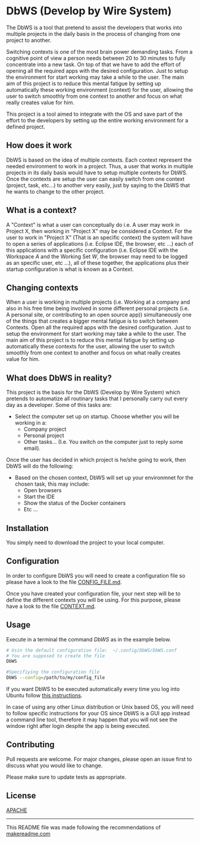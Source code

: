 
# DbWS (Develop by Wire System)

The DbWS is a tool that pretend to assist the developers that works into multiple
projects in the daily basis in the process of changing from one project to another.

Switching contexts is one of the most brain power demanding tasks. From a cognitive
point of view a person needs between 20 to 30 minutes to fully concentrate into a new
task. On top of that we have to add the effort of opening all the required apps with 
the desired configuration. Just to setup the environment for start working may take a 
while to the user. The main aim of this project is to reduce this mental fatigue by 
setting up automatically these working environment (context) for the user, allowing 
the user to switch smoothly from one context to another and focus on what really 
creates value for him.

This project is a tool aimed to integrate with the OS and save part of the effort
to the developers by setting up the entire working environment for a defined project.

## How does it work

DbWS is based on the idea of multiple contexts. Each context represent the needed
environment to work in a project. Thus, a user that works in multiple projects in its
daily basis would have to setup multiple contexts for DbWS. Once the contexts are setup
the user can easily switch from one context (project, task, etc...) to another very
easily, just by saying to the DbWS that he wants to change to the other project.

## What is a context?
A "Context" is what a user can 
conceptually do i.e. A user may work in Project X, then working in "Project X" may be 
considered a Context. For the user to work in "Project X" (That is an specific context) 
the system will have to open a series of applications (i.e. Eclipse IDE, the browser, 
etc ...) each of this applications with a specific configuration (i.e. Eclipse IDE with 
the Workspace _A_ and the Working Set _W_, the browser may need to be logged as an 
specific user, etc ...), all of these together, the applications plus their startup 
configuration is what is known as a Context.

## Changing contexts

When a user is working in multiple projects (i.e. Working at a company and also in his 
free time being involved in some different personal projects (i.e. A personal site, 
or contributing to an open source app)) simultaneously one of the things that creates 
a bigger mental fatigue is to switch between Contexts. Open all the required apps with 
the desired configuration. Just to setup the environment for start working may take a 
while to the user. The main aim of this project is to reduce this mental fatigue by 
setting up automatically these contexts for the user, allowing the user to switch 
smoothly from one context to another and focus on what really creates value for him.

## What does DbWS in reality?
This project is the basis for the DbWS (Develop by Wire System) which pretends to 
automatize all routinary tasks that I personally carry out every day as a developer.
Some of this tasks are:

- Select the computer set up on startup. Choose whether you will be working in a:
	- Company project
	- Personal project
	- Other tasks... (I.e. You switch on the computer just to reply some email).

Once the user has decided in which project is he/she going to work, then DbWS will
do the following:

- Based on the chosen context, DbWS will set up your environmnet for the chosen 
task, this may include:
	- Open browsers
	- Start the IDE
	- Show the status of the Docker containers
	- Etc ...

## Installation
You simply need to download the project to your local computer. 

## Configuration
In order to configure DbWS you will need to create a configuration file so please have a look 
to the file [CONFIG_FILE.md](https://github.com/franciscoguemes/DbWS/blob/master/CONFIG_FILE.md).

Once you have created your configuration file, your next step will be to define the different 
contexts you will be using. For this purpose, please have a look to the file 
[CONTEXT.md](https://github.com/franciscoguemes/DbWS/blob/master/CONFIG_FILE.md).


## Usage
Execute in a terminal the command _DbWS_ as in the example below.
```bash
# Usin the default configuration file:  ~/.config/DbWS/DbWS.conf 
# You are supposed to create the file
DbWS

#Specifiying the configuration file
DbWS --config=/path/to/my/config_file
```

If you want DbWS to be executed automatically every time you log into Ubuntu follow
[this instructions](https://askubuntu.com/a/48327). 

In case of using any other Linux distribution or Unix based OS, you will need to follow 
specific instructions for your OS since DbWS is a GUI app instead a 
command line tool, therefore it may happen that you will not see the 
window right after login despite the app is being executed.

## Contributing
Pull requests are welcome. For major changes, please open an issue first to discuss what you would like to change.

Please make sure to update tests as appropriate.

## License
[APACHE](http://www.apache.org/licenses/LICENSE-2.0)


----

This README file was made following the recommendations of [makereadme.com](https://www.makeareadme.com/)